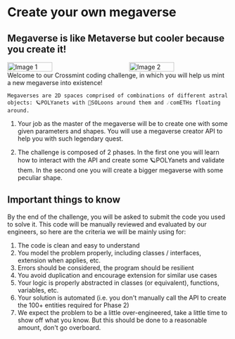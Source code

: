 # Create your own megaverse

## Megaverse is like Metaverse but cooler because you create it!

<div style="display: flex; justify-content: space-between;">
    <img src="https://github.com/gruningzen202302/megaverse-albert-gruning/assets/124462872/e8e69456-83e2-4707-ba8d-d5346dc52b80" alt="Image 1" width="45%">
    <img src="https://github.com/gruningzen202302/megaverse-albert-gruning/assets/124462872/f0f1988f-e19c-46dc-bc21-16042a19c080" alt="Image 2" width="45%">
</div>
Welcome to our Crossmint coding challenge, in which you will help us mint a new megaverse into existence!

    Megaverses are 2D spaces comprised of combinations of different astral objects: 🪐POLYanets with 🌙SOLoons around them and ☄comETHs floating around.

1. Your job as the master of the megaverse will be to create one with some given parameters and shapes. You will use a megaverse creator API to help you with such legendary quest.

1. The challenge is composed of 2 phases. In the first one you will learn how to interact with the API and create some 🪐POLYanets and validate them. In the second one you will create a bigger megaverse with some peculiar shape.

## Important things to know

By the end of the challenge, you will be asked to submit the code you used to solve it. This code will be manually reviewed and evaluated by our engineers, so here are the criteria we will be mainly using for:

1. The code is clean and easy to understand
1. You model the problem properly, including classes / interfaces, extension when applies, etc.
1. Errors should be considered, the program should be resilient
1. You avoid duplication and encourage extension for similar use cases
1. Your logic is properly abstracted in classes (or equivalent), functions, variables, etc.
1. Your solution is automated (i.e. you don't manually call the API to create the 100+ entities required for Phase 2)
1. We expect the problem to be a little over-engineered, take a little time to show off what you know. But this should be done to a reasonable amount, don't go overboard.
